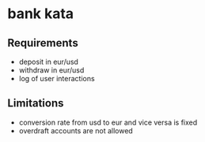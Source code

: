 # bank kata
## Requirements
* deposit in eur/usd
* withdraw in eur/usd
* log of user interactions

## Limitations
* conversion rate from usd to eur and vice versa is fixed
* overdraft accounts are not allowed
